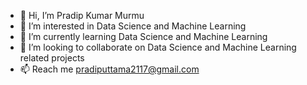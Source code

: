 - 👋 Hi, I’m Pradip Kumar Murmu
- 👀 I’m interested in Data Science and Machine Learning 
- 🌱 I’m currently learning Data Science and Machine Learning
- 💞️ I’m looking to collaborate on Data Science and Machine Learning related projects
- 📫 Reach me pradiputtama2117@gmail.com

<!---
peekay21/peekay21 is a ✨ special ✨ repository because its `README.md` (this file) appears on your GitHub profile.
You can click the Preview link to take a look at your changes.
--->

